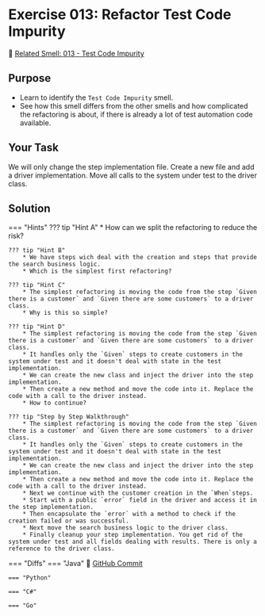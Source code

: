 # Exercise 013: Refactor Test Code Impurity
:link: [Related Smell: 013 - Test Code Impurity](/smells/013-test-code-impurity)

## Purpose
* Learn to identify the `Test Code Impurity` smell.
* See how this smell differs from the other smells and how complicated the refactoring is about, if there is already a lot of test automation code available.

## Your Task
We will only change the step implementation file. Create a new file and add a driver implementation. Move all calls to the system under test to the driver class.

## Solution

=== "Hints"
    ??? tip "Hint A"
        * How can we split the refactoring to reduce the risk?

    ??? tip "Hint B"
        * We have steps wich deal with the creation and steps that provide the search business logic.
        * Which is the simplest first refactoring?

    ??? tip "Hint C"
        * The simplest refactoring is moving the code from the step `Given there is a customer` and `Given there are some customers` to a driver class.
        * Why is this so simple?

    ??? tip "Hint D"
        * The simplest refactoring is moving the code from the step `Given there is a customer` and `Given there are some customers` to a driver class.
        * It handles only the `Given` steps to create customers in the system under test and it doesn't deal with state in the test implementation.
        * We can create the new class and inject the driver into the step implementation.
        * Then create a new method and move the code into it. Replace the code with a call to the driver instead.
        * How to continue?
    
    ??? tip "Step by Step Walkthrough"
        * The simplest refactoring is moving the code from the step `Given there is a customer` and `Given there are some customers` to a driver class.
        * It handles only the `Given` steps to create customers in the system under test and it doesn't deal with state in the test implementation.
        * We can create the new class and inject the driver into the step implementation.
        * Then create a new method and move the code into it. Replace the code with a call to the driver instead.
        * Next we continue with the customer creation in the `When`steps. 
        * Start with a public `error` field in the driver and access it in the step implementation.
        * Then encapsulate the `error` with a method to check if the creation failed or was successful.
        * Next move the search business logic to the driver class.
        * Finally cleanup your step implementation. You get rid of the system under test and all fields dealing with results. There is only a reference to the driver class.


=== "Diffs"
    === "Java"
        :link: [GitHub Commit](https://github.com/Cucumber-Diseases/cucumber-diseases-java/commit/7f1bc88a325fd86a4e42b8a75a363e2195af6a0a)
    
    === "Python"

    === "C#"

    === "Go"


